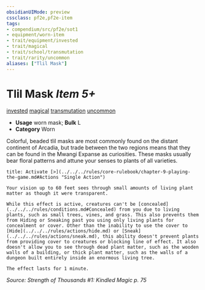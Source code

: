 ```yaml
---
obsidianUIMode: preview
cssclass: pf2e,pf2e-item
tags:
- compendium/src/pf2e/sot1
- equipment/worn-item
- trait/equipment/invested
- trait/magical
- trait/school/transmutation
- trait/rarity/uncommon
aliases: ["Tlil Mask"]
---
```

# Tlil Mask *Item 5+*  
[invested](invested.md)  [magical](magical.md)  [transmutation](transmutation.md)  [uncommon](uncommon.md)  

- **Usage** worn mask; **Bulk** L
- **Category** Worn

Colorful, beaded tlil masks are most commonly found on the distant continent of Arcadia, but trade between the two regions means that they can be found in the Mwangi Expanse as curiosities. These masks usually bear floral patterns and attune your senses to plants of all varieties.

```ad-embed-ability
title: Activate [>](../../../rules/core-rulebook/chapter-9-playing-the-game.md#Actions "Single Action")

Your vision up to 60 feet sees through small amounts of living plant matter as though it were transparent.

While this effect is active, creatures can't be [concealed](../../../rules/conditions.md#Concealed) from you due to living plants, such as small trees, vines, and grass. This also prevents them from Hiding or Sneaking past you using only living plants for concealment or cover. Other than the inability to use the cover to [Hide](../../../rules/actions/hide.md) or [Sneak](../../../rules/actions/sneak.md), this ability doesn't prevent plants from providing cover to creatures or blocking line of effect. It also doesn't allow you to see through dead plant matter, such as the wooden walls of a building, or thick plant matter, such as the walls of a dungeon built entirely inside an enormous living tree.

The effect lasts for 1 minute.
```

*Source: Strength of Thousands #1: Kindled Magic p. 75*
